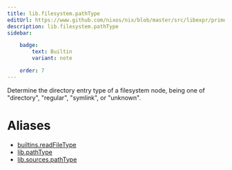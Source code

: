 ```yaml
---
title: lib.filesystem.pathType
editUrl: https://www.github.com/nixos/nix/blob/master/src/libexpr/primops.cc
description: lib.filesystem.pathType
sidebar:

    badge:
        text: Builtin
        variant: note

    order: 7
---
```


Determine the directory entry type of a filesystem node, being
one of "directory", "regular", "symlink", or "unknown".


# Aliases

- [builtins.readFileType](/nix-doc-comments/reference/builtins/builtins-readFileType)
- [lib.pathType](/nix-doc-comments/reference/lib/lib-pathType)
- [lib.sources.pathType](/nix-doc-comments/reference/lib/sources/lib-sources-pathType)


